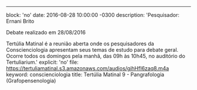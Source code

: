 ---
block: 'no'
date: 2016-08-28 10:00:00 -0300
description: 'Pesquisador: Ernani Brito

  Debate realizado em 28/08/2016


  Tertúlia Matinal é a reunião aberta onde os pesquisadores da Conscienciologia apresentam
  seus temas de estudo para debate geral. Ocorre todos os domingos pela manhã, das
  09h às 10h45, no auditório do Tertuliarium.'
explicit: 'no'
file: https://tertuliamatinal.s3.amazonaws.com/audios/gjhHfI6zaq8.m4a
keyword: conscienciologia
title: Tertúlia Matinal 9 - Pangrafologia (Grafopensenologia)
